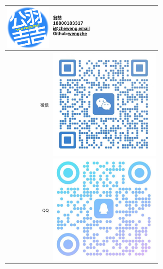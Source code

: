 | ![](公羽吉吉.png) | 翁喆<br>18800183317<br>[i@zheweng.email](mailto:i@zheweng.email)<br>Github:[wengzhe](https://github.com/wengzhe)<br>![](empty.png) |
| ----------------: | :---------------- |
|                   |                   |
| 微信              | ![](微信.jpg)     |
| QQ                | ![](QQ.jpg)       |
